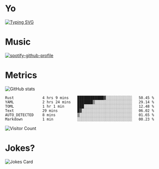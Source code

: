 # Yo

[![Typing SVG](https://readme-typing-svg.herokuapp.com?center=true&lines=Hel++l+o+wo+o+++r+l+++++++++d;Rust;Substrate;Dust;Guts)](https://git.io/typing-svg)

# Music

[![spotify-github-profile](https://spotify-github-profile.vercel.app/api/view?uid=na5blcw6x0jzl3k1m6uxyyk3y&cover_image=true&theme=default&bar_color=276524&bar_color_cover=true)](https://github.com/kittinan/spotify-github-profile)

# Metrics

![GitHub stats](https://github-readme-stats.vercel.app/api?username=AwesomeIbex&count_private=true&show_icons=true&theme=cobalt)

<!--START_SECTION:waka-->

```text
Rust             4 hrs 9 mins    ████████████▓░░░░░░░░░░░░   50.45 %
YAML             2 hrs 24 mins   ███████▒░░░░░░░░░░░░░░░░░   29.14 %
TOML             1 hr 1 min      ███░░░░░░░░░░░░░░░░░░░░░░   12.48 %
Text             29 mins         █▓░░░░░░░░░░░░░░░░░░░░░░░   06.02 %
AUTO_DETECTED    8 mins          ▒░░░░░░░░░░░░░░░░░░░░░░░░   01.65 %
Markdown         1 min           ░░░░░░░░░░░░░░░░░░░░░░░░░   00.23 %
```

<!--END_SECTION:waka-->

![Visitor Count](https://profile-counter.glitch.me/AwesomeIbex/count.svg)

# Jokes?

![Jokes Card](https://readme-jokes.vercel.app/api)

